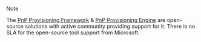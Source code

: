 
> [!NOTE]
> The [PnP Provisioning Framework](/sharepoint/dev/solution-guidance/pnp-provisioning-framework) & [PnP Provisioning Engine](/sharepoint/dev/solution-guidance/Introducing-the-PnP-Provisioning-Engine) are open-source solutions with active community providing support for it. There is no SLA for the open-source tool support from Microsoft.
